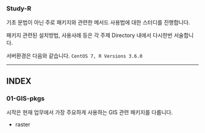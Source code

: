### Study-R
기초 문법이 아닌 주로 패키지와 관련한 메서드 사용법에 대한 스터디를 진행합니다.

패키지 관련된 설치방법, 사용사례 등은 각 주제 Directory 내에서 다시한번 서술합니다.

서버환경은 다음와 같습니다. `CentOS 7, R Versions 3.6.0`

------------------------------

<!-- - 얼마나 진행할지는 모르겠으나 일단 시작합니다. -->


## INDEX
### 01-GIS-pkgs
시작은 현재 업무에서 가장 주요하게 사용하는 GIS 관련 패키지를 다룹니다.
+ raster


